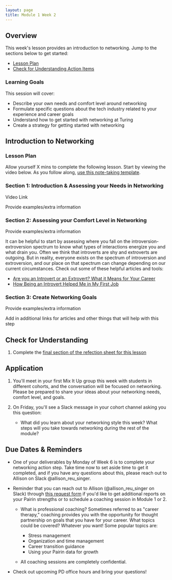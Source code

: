 ```yaml
---
layout: page
title: Module 1 Week 2
---
```


## Overview
This week's lesson provides an introduction to networking. Jump to the sections below to get started:
  * [Lesson Plan](#lesson)
  * [Check for Understanding Action Items](#cfu)

### Learning Goals
This session will cover:

* Describe your own needs and comfort level around networking
* Formulate specific questions about the tech industry related to your experience and career goals
* Understand how to get started with networking at Turing
* Create a strategy for getting started with networking

## Introduction to Networking
### Lesson Plan <a name="lesson"></a>
Allow yourself X mins to complete the following lesson. Start by viewing the video below. As you follow along, [use this note-taking template](https://docs.google.com/document/d/1EQ6eMTKmS0xeLMfmAu1bxZtkQzeIW0BFlye-DlpSkSk/edit?usp=sharing).

### Section 1: Introduction & Assessing your Needs in Networking

Video Link

Provide examples/extra information



### Section 2: Assessing your Comfort Level in Networking


Provide examples/extra information

It can be helpful to start by assessing where you fall on the introversion-extroversion spectrum to know what types of interactions energize you and what drain you. Often we think that introverts are shy and extroverts are outgoing. But in reality, everyone exists on the spectrum of introversion and extroversion, and our place on that spectrum can change depending on our current circumstances. Check out some of these helpful articles and tools:

* [Are you an Introvert or an Extrovert? What it Means for Your Career](https://www.fastcompany.com/3016031/are-you-an-introvert-or-an-extrovert-and-what-it-means-for-your-career)
* [How Being an Introvert Helped Me in My First Job](https://www.quietrev.com/how-being-an-introvert-helped-me-in-my-first-job/)

### Section 3: Create Networking Goals

Provide examples/extra information

Add in additional links for articles and other things that will help with this step


## Check for Understanding
1. Complete the [final section of the refection sheet for this lesson](https://docs.google.com/document/d/1EQ6eMTKmS0xeLMfmAu1bxZtkQzeIW0BFlye-DlpSkSk/edit?usp=sharing) <a name="cfu"></a>


## Application
1. You'll meet in your first Mix It Up group this week with students in different cohorts, and the conversation will be focused on networking. Please be prepared to share your ideas about your networking needs, comfort level, and goals.

2. On Friday, you'll see a Slack message in your cohort channel asking you this  question:

    * What did you learn about your networking style this week? What steps will you take towards networking during the rest of the module?

## Due Dates & Reminders
* One of your deliverables by Monday of Week 6 is to complete your networking action step. Take time now to set aside time to get it completed, and if you have any questions about this, please reach out to Allison on Slack @allison_reu_singer.
* Reminder that you can reach out to Allison (@allison_reu_singer on Slack) through [this request form](https://forms.gle/1NgEeYNX7p6jYA6G9) if you'd like to get additional reports on your Pairin strengths or to schedule a coaching session in Module 1 or 2. 
    * What is professional coaching? Sometimes referred to as "career therapy," coaching provides you with the opportunity for thought partnership on goals that you have for your career. What topics could be covered? Whatever you want! Some popular topics are:

      * Stress management
      * Organization and time management
      * Career transition guidance
      * Using your Pairin data for growth
    
    * All coaching sessions are completely confidential.
 
* Check out upcoming PD office hours and bring your questions!
